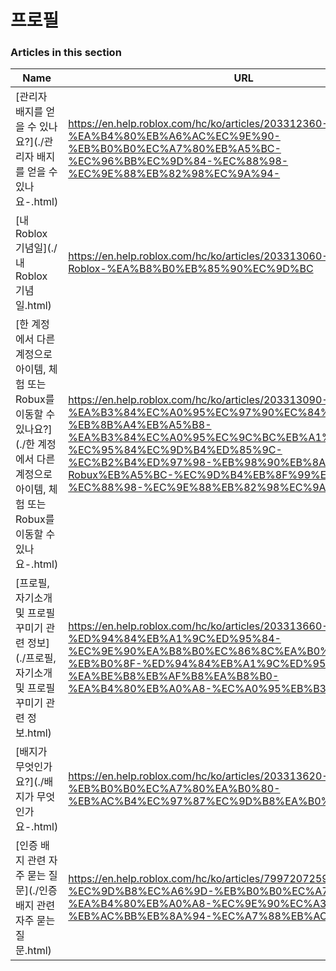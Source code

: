 # 프로필  
### Articles in this section
Name|URL
-|-
[관리자 배지를 얻을 수 있나요?](./관리자 배지를 얻을 수 있나요-.html) |https://en.help.roblox.com/hc/ko/articles/203312360-%EA%B4%80%EB%A6%AC%EC%9E%90-%EB%B0%B0%EC%A7%80%EB%A5%BC-%EC%96%BB%EC%9D%84-%EC%88%98-%EC%9E%88%EB%82%98%EC%9A%94-
[내 Roblox 기념일](./내 Roblox 기념일.html) |https://en.help.roblox.com/hc/ko/articles/203313060-%EB%82%B4-Roblox-%EA%B8%B0%EB%85%90%EC%9D%BC
[한 계정에서 다른 계정으로 아이템, 체험 또는 Robux를 이동할 수 있나요?](./한 계정에서 다른 계정으로 아이템, 체험 또는 Robux를 이동할 수 있나요-.html) |https://en.help.roblox.com/hc/ko/articles/203313090-%ED%95%9C-%EA%B3%84%EC%A0%95%EC%97%90%EC%84%9C-%EB%8B%A4%EB%A5%B8-%EA%B3%84%EC%A0%95%EC%9C%BC%EB%A1%9C-%EC%95%84%EC%9D%B4%ED%85%9C-%EC%B2%B4%ED%97%98-%EB%98%90%EB%8A%94-Robux%EB%A5%BC-%EC%9D%B4%EB%8F%99%ED%95%A0-%EC%88%98-%EC%9E%88%EB%82%98%EC%9A%94-
[프로필, 자기소개 및 프로필 꾸미기 관련 정보](./프로필, 자기소개 및 프로필 꾸미기 관련 정보.html) |https://en.help.roblox.com/hc/ko/articles/203313660-%ED%94%84%EB%A1%9C%ED%95%84-%EC%9E%90%EA%B8%B0%EC%86%8C%EA%B0%9C-%EB%B0%8F-%ED%94%84%EB%A1%9C%ED%95%84-%EA%BE%B8%EB%AF%B8%EA%B8%B0-%EA%B4%80%EB%A0%A8-%EC%A0%95%EB%B3%B4
[배지가 무엇인가요?](./배지가 무엇인가요-.html) |https://en.help.roblox.com/hc/ko/articles/203313620-%EB%B0%B0%EC%A7%80%EA%B0%80-%EB%AC%B4%EC%97%87%EC%9D%B8%EA%B0%80%EC%9A%94-
[인증 배지 관련 자주 묻는 질문](./인증 배지 관련 자주 묻는 질문.html) |https://en.help.roblox.com/hc/ko/articles/7997207259156-%EC%9D%B8%EC%A6%9D-%EB%B0%B0%EC%A7%80-%EA%B4%80%EB%A0%A8-%EC%9E%90%EC%A3%BC-%EB%AC%BB%EB%8A%94-%EC%A7%88%EB%AC%B8